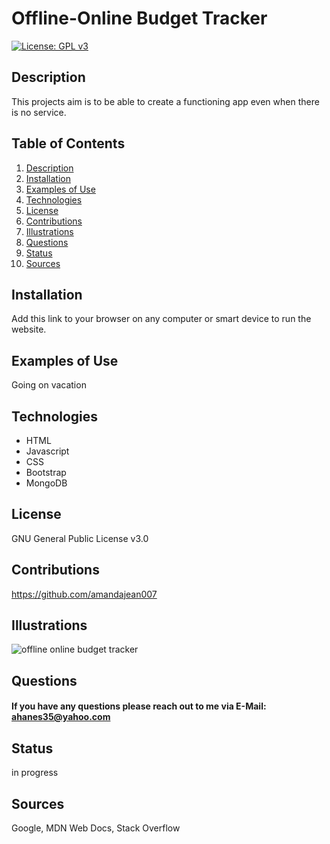 # Offline-Online Budget Tracker
[![License: GPL v3](https://img.shields.io/badge/License-GPLv3-blue.svg)](https://www.gnu.org/licenses/gpl-3.0)
## Description <a name="description"></a>
This projects aim is to be able to create a functioning app even when there is no service.
## Table of Contents
1. [Description](#description)
2. [Installation](#installation)
3. [Examples of Use](#examples)
4. [Technologies](#technologies)
5. [License](#license)
6. [Contributions](#contributions)
7. [Illustrations](#illustrations)
8. [Questions](#questions)
9. [Status](#status)
10. [Sources](#sources)
## Installation <a name="installation"></a>
Add this link to your browser on any computer or smart device to run the website.
## Examples of Use <a name="examples"></a>
Going on vacation
## Technologies <a name="technologies"></a>
   - HTML
   - Javascript
   - CSS
   - Bootstrap
   - MongoDB
## License <a name="license"></a>
GNU General Public License v3.0
## Contributions <a name="contributions"></a>
https://github.com/amandajean007
## Illustrations <a name="illustrations"></a>
![offline online budget tracker](https://user-images.githubusercontent.com/85036414/140409995-fa13d8c8-0afd-40a8-a5dc-2ef7aea52f64.PNG)
## Questions <a name="questions"></a>
#### If you have any questions please reach out to me via E-Mail: ahanes35@yahoo.com
## Status <a name="status"></a>
in progress
## Sources <a name="sources"></a>
Google, MDN Web Docs, Stack Overflow
